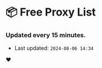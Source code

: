 # :package: Free Proxy List
### Updated every 15 minutes.

- Last updated: `2024-08-06 14:34`

:heart:
